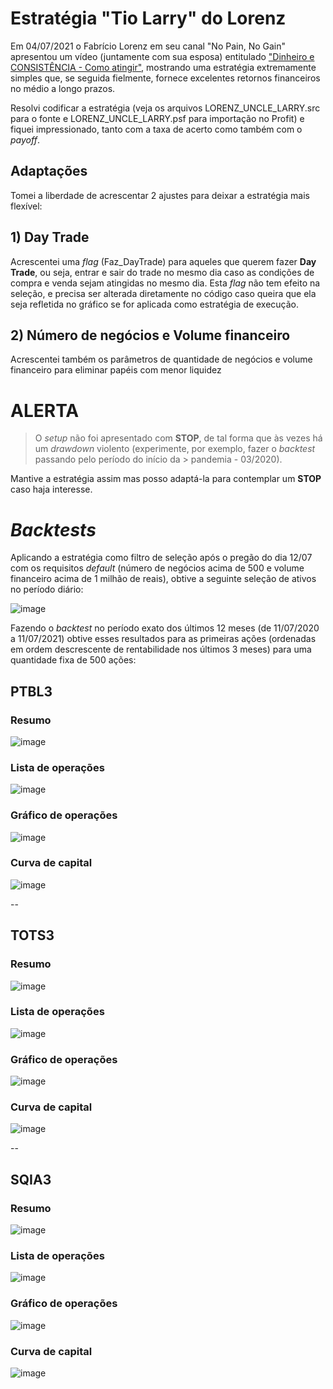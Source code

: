 # Estratégia "Tio Larry" do Lorenz

Em 04/07/2021 o Fabrício Lorenz em seu canal "No Pain, No Gain" apresentou um vídeo (juntamente com sua esposa) entitulado ["Dinheiro e CONSISTÊNCIA - Como atingir"](https://youtu.be/QrxUReBhjko), mostrando uma estratégia extremamente simples que, se seguida fielmente, fornece excelentes retornos financeiros no médio a longo prazos.

Resolvi codificar a estratégia (veja os arquivos LORENZ_UNCLE_LARRY.src para o fonte e LORENZ_UNCLE_LARRY.psf para importação no Profit) e fiquei impressionado, tanto com a taxa de acerto como também com o *payoff*.

## Adaptações 
Tomei a liberdade de acrescentar 2 ajustes para deixar a estratégia mais flexível:

## 1) Day Trade
Acrescentei uma *flag* (Faz_DayTrade) para aqueles que querem fazer **Day Trade**, ou seja, entrar e sair do trade no mesmo dia caso as condições de compra e venda sejam atingidas no mesmo dia. Esta *flag* não tem efeito na seleção, e precisa ser alterada diretamente no código caso queira que ela seja refletida no gráfico se for aplicada como estratégia de execução.

## 2) Número de negócios e Volume financeiro
Acrescentei também os parâmetros de quantidade de negócios e volume financeiro para eliminar papéis com menor liquidez 

# ALERTA
> O *setup* não foi apresentado com **STOP**, de tal forma que às vezes há um *drawdown* violento (experimente, por exemplo, fazer o *backtest* passando pelo período do início da > pandemia - 03/2020).

Mantive a estratégia assim mas posso adaptá-la para contemplar um **STOP** caso haja interesse.

# *Backtests*

Aplicando a estratégia como filtro de seleção após o pregão do dia 12/07 com os requisitos *default* (número de negócios acima de 500 e volume financeiro acima de 1 milhão de reais), obtive a seguinte seleção de ativos no período diário:

![image](https://user-images.githubusercontent.com/6900313/125369282-52beee00-e352-11eb-9d37-f620354aea1b.png)

Fazendo o *backtest* no período exato dos últimos 12 meses (de 11/07/2020 a 11/07/2021) obtive esses resultados para as primeiras ações (ordenadas em ordem descrescente de rentabilidade nos últimos 3 meses) para uma quantidade fixa de 500 ações:

## PTBL3

### Resumo
![image](https://user-images.githubusercontent.com/6900313/125369551-d7117100-e352-11eb-88c1-fecd2b6f91c6.png)

### Lista de operações
![image](https://user-images.githubusercontent.com/6900313/125369602-edb7c800-e352-11eb-8f42-4984d9d2778b.png)

### Gráfico de operações
![image](https://user-images.githubusercontent.com/6900313/125369639-0aec9680-e353-11eb-8ff0-5cc4881fefbf.png)

### Curva de capital
![image](https://user-images.githubusercontent.com/6900313/125369682-2061c080-e353-11eb-8004-1841edd89d2b.png)

--

## TOTS3

### Resumo
![image](https://user-images.githubusercontent.com/6900313/125369926-abdb5180-e353-11eb-97c9-444cfcfa8640.png)

### Lista de operações
![image](https://user-images.githubusercontent.com/6900313/125369953-bbf33100-e353-11eb-8928-d1ef56da3b6c.png)

### Gráfico de operações
![image](https://user-images.githubusercontent.com/6900313/125369980-d0cfc480-e353-11eb-8f4e-ae3c8462bfe9.png)

### Curva de capital
![image](https://user-images.githubusercontent.com/6900313/125370010-e349fe00-e353-11eb-8113-a2a57dc0dda9.png)

--

## SQIA3

### Resumo
![image](https://user-images.githubusercontent.com/6900313/125370049-fa88eb80-e353-11eb-8322-941957daad06.png)

### Lista de operações
![image](https://user-images.githubusercontent.com/6900313/125370072-096f9e00-e354-11eb-8adc-567c369ae971.png)

### Gráfico de operações
![image](https://user-images.githubusercontent.com/6900313/125370107-18eee700-e354-11eb-8ee0-09bd0fc00511.png)

### Curva de capital
![image](https://user-images.githubusercontent.com/6900313/125370145-2b692080-e354-11eb-8ee1-83ab380ead13.png)


